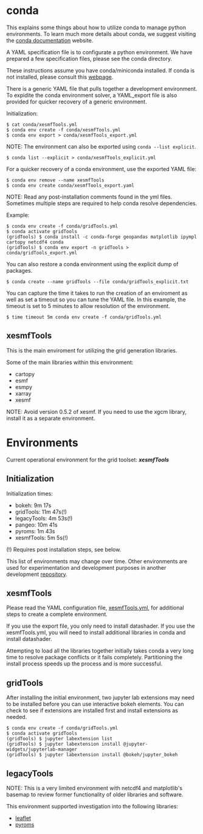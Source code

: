 # conda

This explains some things about how to utilize conda to
manage python environments.  To learn much more details about
conda, we suggest visiting the 
[conda documentation](https://docs.conda.io/projects/conda/en/latest/index.html) website.

A YAML specification file is to configurate a python environment.  We have prepared
a few specification files, please see the conda directory.

These instructions assume you have conda/miniconda installed.  If conda is not installed,
please consult this
[webpage](https://docs.conda.io/projects/conda/en/latest/user-guide/install/index.html).

There is a generic YAML file that pulls together a development environment.  To
expidite the conda environment solver, a YAML\_export file is also provided for
quicker recovery of a generic environment.

Initialization:
```
$ cat conda/xesmfTools.yml
$ conda env create -f conda/xesmfTools.yml
$ conda env export > conda/xesmfTools_export.yml
```

NOTE: The environment can also be exported using `conda --list explicit`.

```
$ conda list --explicit > conda/xesmfTools_explicit.yml
```

For a quicker recovery of a conda environment, use the exported YAML file:
```
$ conda env remove --name xesmfTools
$ conda env create conda/xesmfTools_export.yaml
```

NOTE: Read any post-installation comments found in the yml files.  Sometimes
multiple steps are required to help conda resolve dependencies.

Example:
```
$ conda env create -f conda/gridTools.yml
$ conda activate gridTools
(gridTools) $ conda install -c conda-forge geopandas matplotlib ipympl cartopy netcdf4 conda
(gridTools) $ conda env export -n gridTools > conda/gridTools_export.yml
```

You can also restore a conda environment using the explicit dump of packages.
```
$ conda create --name gridTools --file conda/gridTools_explicit.txt
```

You can capture the time it takes to run the creation of an enviroment as well
as set a timeout so you can tune the YAML file.  In this example, the timeout
is set to 5 minutes to allow resolution of the environment.
```
$ time timeout 5m conda env create -f conda/gridTools.yml
```

## xesmfTools

This is the main enviroment for utilizing the grid generation libraries.

Some of the main libraries within this environment:
 * cartopy
 * esmf
 * esmpy
 * xarray
 * xesmf

NOTE: Avoid version 0.5.2 of xesmf.  If you need to use the xgcm library,
      install it as a separate environment.

# Environments

Current operational environment for the grid toolset: ***xesmfTools***

## Initialization

Initialization times:
 * bokeh: 9m 17s
 * gridTools: 11m 47s(!)
 * legacyTools: 4m 53s(!)
 * pangeo: 10m 41s
 * pyroms: 1m 43s
 * xesmfTools: 5m 5s(!)

(!) Requires post installation steps, see below.

This list of environments may change over time.  Other environments
are used for experimentation and development purposes in another 
development [repository](https://github.com/jr3cermak/gridtools).

## xesmfTools

Please read the YAML configuration file,
[xesmfTools.yml](../../conda/xesmfTools.yml),
for additional steps to create a complete environment.

If you use the export file, you only need to install datashader.  If you use
the xesmfTools.yml, you will need to install additional libraries in conda
and install datashader.  

Attempting to load all the libraries together initially takes conda a very
long time to resolve package conflicts or it fails completely.  Partitioning
the install process speeds up the process and is more successful.

## gridTools

After installing the initial environment, two jupyter lab extensions may need
to be installed before you can use interactive bokeh elements.  You can check
to see if extensions are installed first and install extensions as needed.

```
$ conda env create -f conda/gridTools.yml
$ conda activate gridTools
(gridTools) $ jupyter labextension list
(gridTools) $ jupyter labextension install @jupyter-widgets/jupyterlab-manager
(gridTools) $ jupyter labextension install @bokeh/jupyter_bokeh
```

## legacyTools

NOTE: This is a very limited environment with netcdf4 and matplotlib's basemap
to review former functionality of older libraries and software.

This environment supported investigation into the following libraries:
  * [leaflet](../development/python/libraries/leaflet.md)
  * [pyroms](../development/python/libraries/pyroms.md)

